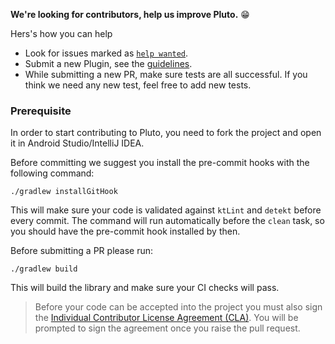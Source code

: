 <!-- Contributing
============

If you would like to contribute code to Pluto you can do so through GitHub by forking the repository and sending a pull request.

When submitting code, please make every effort to follow existing conventions and style in order to keep the code as readable as possible. Please also make sure your code compiles by running `./gradlew build`. For any formatting errors, run `./gradlew prCheck` to fix them.

Before your code can be accepted into the project you must also sign the [Individual Contributor License Agreement (CLA)][1].

[1]: https://cla-assistant.io/plutolib/pluto -->



**We're looking for contributors, help us improve Pluto.** 😁 

<!-- If you would like to contribute code to Pluto you can do so through GitHub by forking the repository and sending a pull request. -->

Hers's how you can help
  - Look for issues marked as [`help wanted`](https://github.com/plutolib/pluto/labels/help%20wanted).
  - Submit a new Plugin, see the [guidelines](/SUBMIT_GUIDELINES.md).
  - While submitting a new PR, make sure tests are all successful. If you think we need any new test, feel free to add new tests.

### Prerequisite

In order to start contributing to Pluto, you need to fork the project and open it in Android Studio/IntelliJ IDEA.

Before committing we suggest you install the pre-commit hooks with the following command:
```
./gradlew installGitHook
```

This will make sure your code is validated against `ktLint` and `detekt` before every commit.
The command will run automatically before the `clean` task, so you should have the pre-commit hook installed by then.

Before submitting a PR please run:
```
./gradlew build
```
This will build the library and make sure your CI checks will pass.

>
> Before your code can be accepted into the project you must also sign the [Individual Contributor License Agreement (CLA)][1]. You will be prompted to sign the agreement once you raise the pull request.
> 

[1]: https://cla-assistant.io/plutolib/pluto

